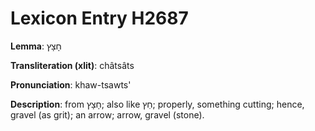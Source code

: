 # Lexicon Entry H2687

**Lemma**: חָצָץ

**Transliteration (xlit)**: châtsâts

**Pronunciation**: khaw-tsawts'

**Description**:
from חָצָץ;  also like חֵץ; properly, something cutting; hence, gravel (as grit); an arrow; arrow, gravel (stone).
